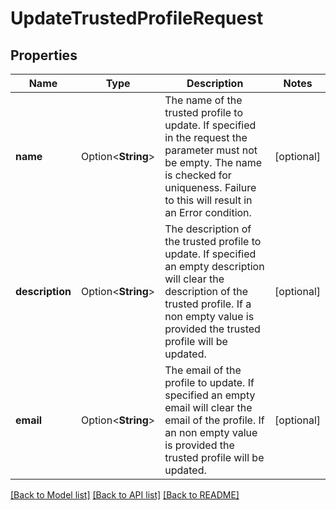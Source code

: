 # UpdateTrustedProfileRequest

## Properties

Name | Type | Description | Notes
------------ | ------------- | ------------- | -------------
**name** | Option<**String**> | The name of the trusted profile to update. If specified in the request the parameter must not be empty. The name is checked for uniqueness. Failure to this will result in an Error condition. | [optional]
**description** | Option<**String**> | The description of the trusted profile to update. If specified an empty description will clear the description of the trusted profile. If a non empty value is provided the trusted profile will be updated. | [optional]
**email** | Option<**String**> | The email of the profile to update. If specified an empty email will clear the email of the profile. If an non empty value is provided the trusted profile will be updated. | [optional]

[[Back to Model list]](../README.md#documentation-for-models) [[Back to API list]](../README.md#documentation-for-api-endpoints) [[Back to README]](../README.md)



